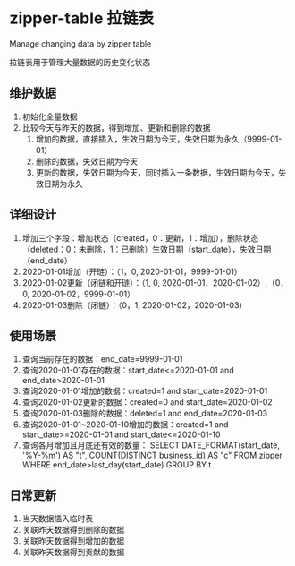 # zipper-table 拉链表
Manage changing data by zipper table

拉链表用于管理大量数据的历史变化状态

## 维护数据
1. 初始化全量数据
2. 比较今天与昨天的数据，得到增加、更新和删除的数据
    1. 增加的数据，直接插入，生效日期为今天，失效日期为永久（9999-01-01）
    2. 删除的数据，失效日期为今天
    3. 更新的数据，失效日期为今天，同时插入一条数据，生效日期为今天，失效日期为永久

## 详细设计 
1. 增加三个字段：增加状态（created，0：更新，1：增加），删除状态（deleted：0：未删除，1：已删除）生效日期（start_date），失效日期（end_date）
2. 2020-01-01增加（开琏）：（1，0, 2020-01-01，9999-01-01）
3. 2020-01-02更新（闭链和开琏）：（1, 0, 2020-01-01，2020-01-02）,（0，0, 2020-01-02，9999-01-01）
4. 2020-01-03删除（闭链）：（0，1, 2020-01-02，2020-01-03）

## 使用场景
1. 查询当前存在的数据：end_date=9999-01-01
2. 查询2020-01-01存在的数据：start_date<=2020-01-01 and end_date>2020-01-01
3. 查询2020-01-01增加的数据：created=1 and start_date=2020-01-01
4. 查询2020-01-02更新的数据：created=0 and start_date=2020-01-02
5. 查询2020-01-03删除的数据：deleted=1 and end_date=2020-01-03
6. 查询2020-01-01~2020-01-10增加的数据：created=1 and start_date>=2020-01-01 and start_date<=2020-01-10
7. 查询各月增加且月底还有效的数量：
SELECT DATE_FORMAT(start_date, '%Y-%m') AS "t", COUNT(DISTINCT business_id) AS "c" 
FROM zipper 
WHERE end_date>last_day(start_date)
GROUP BY t

## 日常更新
1. 当天数据插入临时表
2. 关联昨天数据得到删除的数据
3. 关联昨天数据得到增加的数据
4. 关联昨天数据得到贡献的数据
